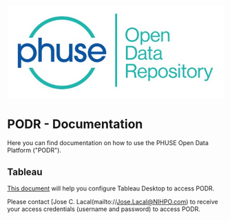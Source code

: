 ![PHUSE PODR Logo Logo](/PODR.jpeg)
# PODR - Documentation

Here you can find documentation on how to use the PHUSE Open Data Platform ("PODR").

## Tableau

[This document](/documentation/tableau/NIHPO_PHUSE_Tableau.pdf) will help you configure Tableau Desktop to access PODR. 

Please contact [Jose C. Lacal(mailto://Jose.Lacal@NIHPO.com) to receive your access credentials (username and password) to access PODR.